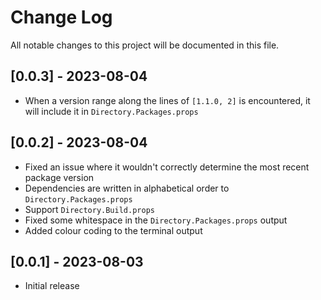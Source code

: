 # Change Log
All notable changes to this project will be documented in this file.

## [0.0.3] - 2023-08-04
* When a version range along the lines of `[1.1.0, 2]` is encountered, it will include it in `Directory.Packages.props`

## [0.0.2] - 2023-08-04
* Fixed an issue where it wouldn't correctly determine the most recent package version
* Dependencies are written in alphabetical order to `Directory.Packages.props`
* Support `Directory.Build.props`
* Fixed some whitespace in the `Directory.Packages.props` output
* Added colour coding to the terminal output

## [0.0.1] - 2023-08-03
* Initial release
